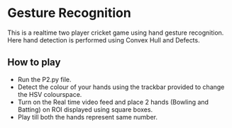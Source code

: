 # Gesture Recognition 

This is a realtime two player cricket game using hand gesture recognition. Here hand detection is performed using Convex Hull and Defects.  

## How to play ##

- Run the P2.py file.
- Detect the colour of your hands using the trackbar provided to change the HSV colourspace.
- Turn on the Real time video feed and place 2 hands (Bowling and Batting) on ROI displayed using square boxes.
- Play till both the hands represent same number.
